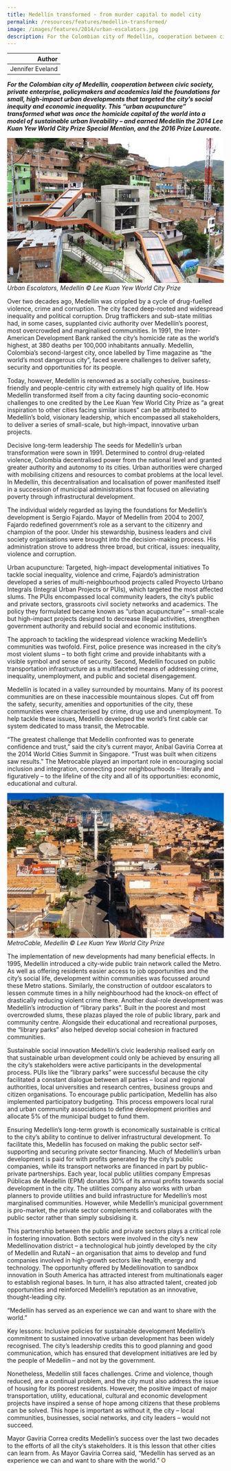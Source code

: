 ```yaml
---
title: Medellín transformed - from murder capital to model city
permalink: /resources/features/medellin-transformed/
image: /images/features/2014/urban-escalators.jpg
description: For the Colombian city of Medellín, cooperation between civic society, private enterprise, policymakers and academics laid the foundations for small, high-impact urban developments that targeted the city’s social inequity and economic inequality. This “urban acupuncture” transformed what was once the homicide capital of the world into a model of sustainable urban liveability – and earned Medellín the 2014 Lee Kuan Yew World City Prize Special Mention, and the 2016 Prize Laureate.
---
```


| Author |
|---:|
| Jennifer Eveland |

***For the Colombian city of Medellín, cooperation between civic society, private enterprise, policymakers and academics laid the foundations for small, high-impact urban developments that targeted the city’s social inequity and economic inequality. This “urban acupuncture” transformed what was once the homicide capital of the world into a model of sustainable urban liveability – and earned Medellín the 2014 Lee Kuan Yew World City Prize Special Mention, and the 2016 Prize Laureate.***

![Urban Escalators, Medellín](/images/features/2014/urban-escalators.jpg/)*Urban Escalators, Medellín © Lee Kuan Yew World City Prize*

Over two decades ago, Medellín was crippled by a cycle of drug-fuelled violence, crime and corruption. The city faced deep-rooted and widespread inequality and political corruption. Drug traffickers and sub-state militias had, in some cases, supplanted civic authority over Medellín’s poorest, most overcrowded and marginalised communities. In 1991, the Inter-American Development Bank ranked the city’s homicide rate as the world’s highest, at 380 deaths per 100,000 inhabitants annually. Medellín, Colombia’s second-largest city, once labelled by Time magazine as “the world’s most dangerous city”, faced severe challenges to deliver safety, security and opportunities for its people.

Today, however, Medellín is renowned as a socially cohesive, business-friendly and people-centric city with extremely high quality of life. How Medellín transformed itself from a city facing daunting socio-economic challenges to one credited by the Lee Kuan Yew World City Prize as “a great inspiration to other cities facing similar issues” can be attributed to Medellín’s bold, visionary leadership, which encompassed all stakeholders, to deliver a series of small-scale, but high-impact, innovative urban projects.

Decisive long-term leadership
The seeds for Medellín’s urban transformation were sown in 1991. Determined to control drug-related violence, Colombia decentralised power from the national level and granted greater authority and autonomy to its cities. Urban authorities were charged with mobilising citizens and resources to combat problems at the local level. In Medellín, this decentralisation and localisation of power manifested itself in a succession of municipal administrations that focused on alleviating poverty through infrastructural development.

The individual widely regarded as laying the foundations for Medellín’s development is Sergio Fajardo. Mayor of Medellín from 2004 to 2007, Fajardo redefined government’s role as a servant to the citizenry and champion of the poor. Under his stewardship, business leaders and civil society organisations were brought into the decision-making process. His administration strove to address three broad, but critical, issues: inequality, violence and corruption.

Urban acupuncture: Targeted, high-impact developmental initiatives
To tackle social inequality, violence and crime, Fajardo’s administration developed a series of multi-neighbourhood projects called Proyecto Urbano Integrals (Integral Urban Projects or PUIs), which targeted the most affected slums. The PUIs encompassed local community leaders, the city’s public and private sectors, grassroots civil society networks and academics. The policy they formulated became known as “urban acupuncture” – small-scale but high-impact projects designed to decrease illegal activities, strengthen government authority and rebuild social and economic institutions.

The approach to tackling the widespread violence wracking Medellín’s communities was twofold. First, police presence was increased in the city’s most violent slums – to both fight crime and provide inhabitants with a visible symbol and sense of security. Second, Medellín focused on public transportation infrastructure as a multifaceted means of addressing crime, inequality, unemployment, and public and societal disengagement.

Medellín is located in a valley surrounded by mountains. Many of its poorest communities are on these inaccessible mountainous slopes. Cut off from the safety, security, amenities and opportunities of the city, these communities were characterised by crime, drug use and unemployment. To help tackle these issues, Medellín developed the world’s first cable car system dedicated to mass transit, the Metrocable.

“The greatest challenge that Medellín confronted was to generate confidence and trust,” said the city’s current mayor, Aníbal Gavíria Correa at the 2014 World Cities Summit in Singapore. “Trust was built when citizens saw results.” The Metrocable played an important role in encouraging social inclusion and integration, connecting poor neighbourhoods – literally and figuratively – to the lifeline of the city and all of its opportunities: economic, educational and cultural.

![MetroCable, Medellín](/images/features/2014/metrocable.jpg/)*MetroCable, Medellín © Lee Kuan Yew World City Prize*

The implementation of new developments had many beneficial effects. In 1995, Medellín introduced a city-wide public train network called the Metro. As well as offering residents easier access to job opportunities and the city’s social life, development within communities was focussed around these Metro stations. Similarly, the construction of outdoor escalators to lessen commute times in a hilly neighbourhood had the knock-on effect of drastically reducing violent crime there. Another dual-role development was Medellín’s introduction of “library parks”. Built in the poorest and most overcrowded slums, these plazas played the role of public library, park and community centre. Alongside their educational and recreational purposes, the “library parks” also helped develop social cohesion in fractured communities.

Sustainable social innovation
Medellín’s civic leadership realised early on that sustainable urban development could only be achieved by ensuring all the city’s stakeholders were active participants in the developmental process. PUIs like the “library parks” were successful because the city facilitated a constant dialogue between all parties – local and regional authorities, local universities and research centres, business groups and citizen organisations. To encourage public participation, Medellín has also implemented participatory budgeting. This process empowers local rural and urban community associations to define development priorities and allocate 5% of the municipal budget to fund them.

Ensuring Medellín’s long-term growth is economically sustainable is critical to the city’s ability to continue to deliver infrastructural development. To facilitate this, Medellín has focused on making the public sector self-supporting and securing private sector financing. Much of Medellín’s urban development is paid for with profits generated by the city’s public companies, while its transport networks are financed in part by public-private partnerships. Each year, local public utilities company Empresas Públicas de Medellín (EPM) donates 30% of its annual profits towards social development in the city. The utilities company also works with urban planners to provide utilities and build infrastructure for Medellín’s most marginalised communities. However, while Medellín’s municipal government is pro-market, the private sector complements and collaborates with the public sector rather than simply subsidising it.

This partnership between the public and private sectors plays a critical role in fostering innovation. Both sectors were involved in the city’s new Medellínovation district – a technological hub jointly developed by the city of Medellín and RutaN – an organisation that aims to develop and fund companies involved in high-growth sectors like health, energy and technology. The opportunity offered by Medellínovation to sandbox innovation in South America has attracted interest from multinationals eager to establish regional bases. In turn, it has also attracted talent, created job opportunities and reinforced Medellín’s reputation as an innovative, thought-leading city.

“Medellín has served as an experience we can and want to share with the world.”

Key lessons: Inclusive policies for sustainable development
Medellín’s commitment to sustained innovative urban development has been widely recognised. The city’s leadership credits this to good planning and good communication, which has ensured that development initiatives are led by the people of Medellín – and not by the government.

Nonetheless, Medellín still faces challenges. Crime and violence, though reduced, are a continual problem, and the city must also address the issue of housing for its poorest residents. However, the positive impact of major transportation, utility, educational, cultural and economic development projects have inspired a sense of hope among citizens that these problems can be solved. This hope is important as without it, the city – local communities, businesses, social networks, and city leaders – would not succeed.

Mayor Gavíria Correa credits Medellín’s success over the last two decades to the efforts of all the city’s stakeholders. It is this lesson that other cities can learn from. As Mayor Gavíria Correa said, “Medellín has served as an experience we can and want to share with the world.” **<font color="#967942">O</font>**
